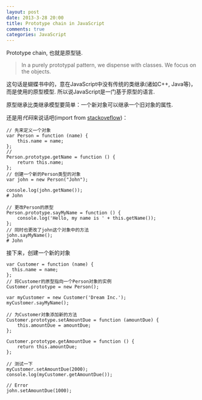 ```yaml
---
layout: post
date: 2013-3-28 20:00
title: Prototype chain in JavaScript
comments: true
categories: JavaScript
---
```


Prototype chain, 也就是原型链.  
> In a purely prototypal pattern, we dispense with classes. We focus on the objects.

这句话是蝴蝶书中的，意在JavaScript中没有传统的类继承(诸如C++, Java等)，而是使用的原型模型. 所以说JavaScript是一门基于原型的语言.

原型继承比类继承模型要简单：一个新对象可以继承一个旧对象的属性.

还是用*代码*来说话吧(import from [stackoveflow](http://stackoverflow.com/questions/572897/how-does-javascript-prototype-work))：

    // 先来定义一个对象
    var Person = function (name) {
	    this.name = name;
	};
	//
	Person.prototype.getName = function () {
	    return this.name;
	};
	// 创建一个新的Person类型的对象
	var john = new Person("John");
	
	console.log(john.getName());
	# John
	
	// 更改Person的原型
	Person.prototype.sayMyName = function () {
	    console.log('Hello, my name is ' + this.getName());
	};
	// 同时也更改了john这个对象中的方法
	john.sayMyName();
    # John
 
接下来，创建一个新的对象
    
    var Customer = function (name) {
	  this.name = name;
	};
	// 将Customer的原型指向一个Person对象的实例
	Customer.prototype = new Person();
	
	var myCustomer = new Customer('Dream Inc.');
	myCustomer.sayMyName();
	
	// 为Customer对象添加新的方法
	Customer.prototype.setAmountDue = function (amountDue) {
	    this.amountDue = amountDue;
	};
	
	Customer.prototype.getAmountDue = function () {
	    return this.amountDue;
	};
	
	// 测试一下
	myCustomer.setAmountDue(2000);
	console.log(myCustomer.getAmountDue());
	
	// Error
	john.setAmountDue(1000);
	
    
